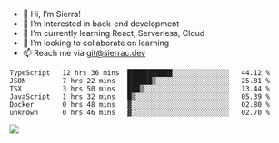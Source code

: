 - 👋 Hi, I’m Sierra!
- 👀 I’m interested in back-end development
- 🌱 I’m currently learning React, Serverless, Cloud
- 💞️ I’m looking to collaborate on learning
- 📫 Reach me via git@sierrac.dev

<!--START_SECTION:waka-->

```text
TypeScript   12 hrs 36 mins  ███████████░░░░░░░░░░░░░░   44.12 %
JSON         7 hrs 22 mins   ██████▒░░░░░░░░░░░░░░░░░░   25.81 %
TSX          3 hrs 50 mins   ███▒░░░░░░░░░░░░░░░░░░░░░   13.44 %
JavaScript   1 hrs 32 mins   █▒░░░░░░░░░░░░░░░░░░░░░░░   05.39 %
Docker       0 hrs 48 mins   ▓░░░░░░░░░░░░░░░░░░░░░░░░   02.80 %
unknown      0 hrs 46 mins   ▓░░░░░░░░░░░░░░░░░░░░░░░░   02.70 %
```

<!--END_SECTION:waka-->


![](https://hit.yhype.me/github/profile?user_id=7351311)
